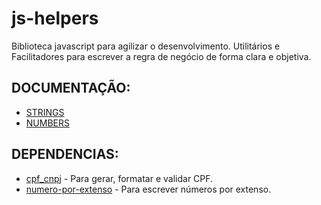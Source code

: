# js-helpers

Biblioteca javascript para agilizar o desenvolvimento. Utilitários e Facilitadores para escrever a regra de negócio de forma clara e objetiva.

## DOCUMENTAÇÃO:

-   [STRINGS](https://github.com/maviniciuus/js-helpers/doc/STRINGS.md)
-   [NUMBERS](https://github.com/maviniciuus/js-helpers/doc/NUMBERS.md)

## DEPENDENCIAS:

-   [cpf_cnpj](https://github.com/fnando/cpf_cnpj) - Para gerar, formatar e validar CPF.
-   [numero-por-extenso](https://github.com/LenonBordini/numero-por-extenso) - Para escrever números por extenso.
